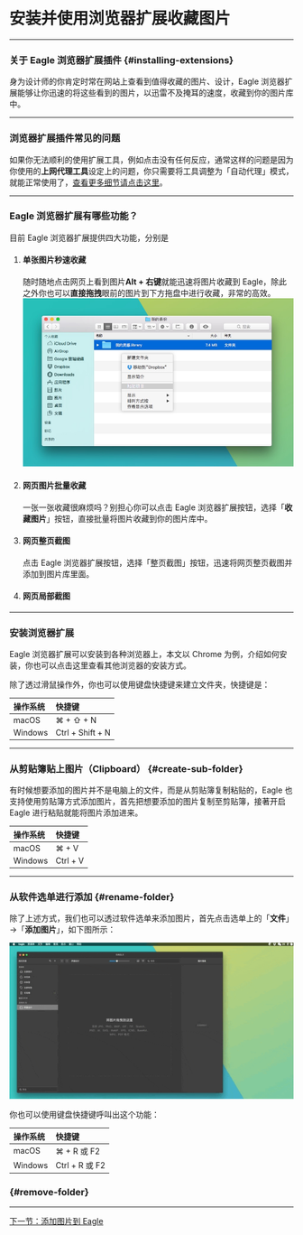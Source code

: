 # 安装并使用浏览器扩展收藏图片

---

### 关于 Eagle 浏览器扩展插件 {#installing-extensions}

身为设计师的你肯定时常在网站上查看到值得收藏的图片、设计，Eagle 浏览器扩展能够让你迅速的将这些看到的图片，以迅雷不及掩耳的速度，收藏到你的图片库中。

---

### 浏览器扩展插件常见的问题

如果你无法顺利的使用扩展工具，例如点击没有任何反应，通常这样的问题是因为你使用的**上网代理工具**设定上的问题，你只需要将工具调整为「自动代理」模式，就能正常使用了，[查看更多细节请点击这里](/faq.md)。

---

### Eagle 浏览器扩展有哪些功能？

目前 Eagle 浏览器扩展提供四大功能，分别是

1. #### 单张图片秒速收藏

   随时随地点击网页上看到图片**Alt + 右键**就能迅速将图片收藏到 Eagle，除此之外你也可以**直接拖拽**眼前的图片到下方拖盘中进行收藏，非常的高效。  
   ![](/assets/backup-step-2.png)

2. #### 网页图片批量收藏

   一张一张收藏很麻烦吗？别担心你可以点击 Eagle 浏览器扩展按钮，选择「**收藏图片**」按钮，直接批量将图片收藏到你的图片库中。

3. #### 网页整页截图

   点击 Eagle 浏览器扩展按钮，选择「整页截图」按钮，迅速将网页整页截图并添加到图片库里面。

4. #### 网页局部截图

---

### 安装浏览器扩展

Eagle 浏览器扩展可以安装到各种浏览器上，本文以 Chrome 为例，介绍如何安装，你也可以点击这里查看其他浏览器的安装方式。

除了透过滑鼠操作外，你也可以使用键盘快捷键来建立文件夹，快捷键是：

| 操作系统 | 快捷键 |
| :--- | :--- |
| macOS | ⌘ + ⇧ + N |
| Windows | Ctrl + Shift + N |

---

### 从剪贴簿贴上图片（Clipboard） {#create-sub-folder}

有时候想要添加的图片并不是电脑上的文件，而是从剪贴簿复制粘贴的，Eagle 也支持使用剪贴簿方式添加图片，首先把想要添加的图片复制至剪贴簿，接著开启 Eagle 进行粘贴就能将图片添加进来。

| 操作系统 | 快捷键 |
| :--- | :--- |
| macOS | ⌘ + V |
| Windows | Ctrl + V |

---

### 从软件选单进行添加 {#rename-folder}

除了上述方式，我们也可以透过软件选单来添加图片，首先点击选单上的「**文件**」→「**添加图片**」，如下图所示：

![](https://raw.githubusercontent.com/Augus/Eagle-Documents/master/assets/Eagle系统选单添加图片.gif)

你也可以使用键盘快捷键呼叫出这个功能：

| 操作系统 | 快捷键 |
| :--- | :--- |
| macOS | ⌘ + R 或 F2 |
| Windows | Ctrl + R 或 F2 |

###  {#remove-folder}

---

[下一节：添加图片到 Eagle](/add-images.md)

